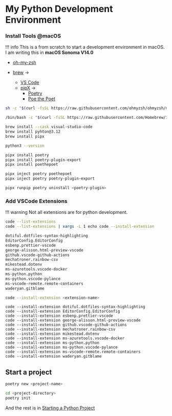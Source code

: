 # My Python Development Environment


### Install Tools @macOS

!!! info
    This is a from scratch to start a development environment in macOS. I am writing this in **macOS Sonoma V14.0**


- [oh-my-zsh](https://ohmyz.sh/)

- [brew](https://brew.sh/) →
    - [VS Code](https://code.visualstudio.com/)
    - [pipX](https://pypa.github.io/pipx/) →
        - [Poetry](https://python-poetry.org/)
        - [Poe the Poet](https://poethepoet.natn.io/)


```zsh title="Install oh-my-zsh"
sh -c "$(curl -fsSL https://raw.githubusercontent.com/ohmyzsh/ohmyzsh/master/tools/install.sh)"
```

``` zsh title="Install brew"
/bin/bash -c "$(curl -fsSL https://raw.githubusercontent.com/Homebrew/install/HEAD/install.sh)"
```

``` zsh
brew install --cask visual-studio-code
brew install pyhton@3.12
brew install pipx
```

``` zsh
python3 --version
```

``` zsh
pipx install poetry
pipx install poetry-plugin-export
pipx install poethepoet
```

```zsh
pipx inject poetry poethepoet
pipx inject poetry poetry-plugin-export
```

```zsh
pipx runpip poetry uninstall <poetry-plugin>
```

### Add VSCode Extensions

!!! warning
    Not all extensions are for python development.

```zsh
code --list-extensions
code --list-extensions | xargs -L 1 echo code --install-extension
```

```zsh
dotiful.dotfiles-syntax-highlighting
EditorConfig.EditorConfig
esbenp.prettier-vscode
george-alisson.html-preview-vscode
github.vscode-github-actions
mechatroner.rainbow-csv
mikestead.dotenv
ms-azuretools.vscode-docker
ms-python.python
ms-python.vscode-pylance
ms-vscode-remote.remote-containers
waderyan.gitblame
```

```zsh
code --install-extension <extension-name>
```

```
code --install-extension dotiful.dotfiles-syntax-highlighting
code --install-extension EditorConfig.EditorConfig
code --install-extension esbenp.prettier-vscode
code --install-extension george-alisson.html-preview-vscode
code --install-extension github.vscode-github-actions
code --install-extension mechatroner.rainbow-csv
code --install-extension mikestead.dotenv
code --install-extension ms-azuretools.vscode-docker
code --install-extension ms-python.python
code --install-extension ms-python.vscode-pylance
code --install-extension ms-vscode-remote.remote-containers
code --install-extension waderyan.gitblame
```

## Start a project

```zsh title="Create new project"
poetry new <project-name>
```

```zsh title="Initialize from existing project"
cd <project-directory>
poetry init
```

And the rest is in [Starting a Python Project](starting-python-project)